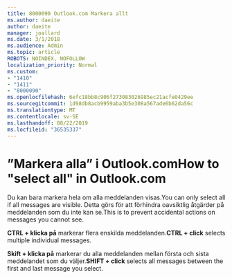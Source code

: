 ```yaml
---
title: 8000090 Outlook.com Markera allt
ms.author: daeite
author: daeite
manager: joallard
ms.date: 3/1/2018
ms.audience: Admin
ms.topic: article
ROBOTS: NOINDEX, NOFOLLOW
localization_priority: Normal
ms.custom:
- "1410"
- "1411"
- "8000090"
ms.openlocfilehash: 6efc18bb8c906f273083026985ec21acfe0429ee
ms.sourcegitcommit: 1d98db8acb9959aba3b5e308a567ade6b62da56c
ms.translationtype: MT
ms.contentlocale: sv-SE
ms.lasthandoff: 08/22/2019
ms.locfileid: "36535337"
---
```

# <a name="how-to-select-all-in-outlookcom"></a><span data-ttu-id="bb2aa-102">”Markera alla” i Outlook.com</span><span class="sxs-lookup"><span data-stu-id="bb2aa-102">How to "select all" in Outlook.com</span></span>

<span data-ttu-id="bb2aa-103">Du kan bara markera hela om alla meddelanden visas.</span><span class="sxs-lookup"><span data-stu-id="bb2aa-103">You can only select all if all messages are visible.</span></span> <span data-ttu-id="bb2aa-104">Detta görs för att förhindra oavsiktlig åtgärder på meddelanden som du inte kan se.</span><span class="sxs-lookup"><span data-stu-id="bb2aa-104">This is to prevent accidental actions on messages you cannot see.</span></span>

<span data-ttu-id="bb2aa-105">**CTRL + klicka på** markerar flera enskilda meddelanden.</span><span class="sxs-lookup"><span data-stu-id="bb2aa-105">**CTRL + click** selects multiple individual messages.</span></span>

<span data-ttu-id="bb2aa-106">**Skift + klicka på** markerar du alla meddelanden mellan första och sista meddelandet som du väljer.</span><span class="sxs-lookup"><span data-stu-id="bb2aa-106">**SHIFT + click** selects all messages between the first and last message you select.</span></span>